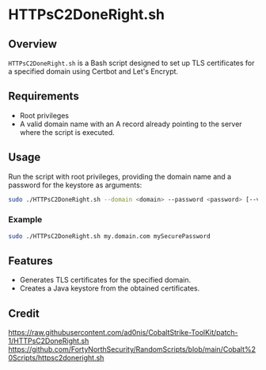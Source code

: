 # HTTPsC2DoneRight.sh

## Overview

`HTTPsC2DoneRight.sh` is a Bash script designed to set up TLS certificates for a specified domain using Certbot and Let's Encrypt.

## Requirements

* Root privileges
* A valid domain name with an A record already pointing to the server where the script is executed.

## Usage

Run the script with root privileges, providing the domain name and a password for the keystore as arguments:

```bash
sudo ./HTTPsC2DoneRight.sh --domain <domain> --password <password> [--verbose|--debug]
```

### Example

```bash
sudo ./HTTPsC2DoneRight.sh my.domain.com mySecurePassword
```

## Features

* Generates TLS certificates for the specified domain.
* Creates a Java keystore from the obtained certificates.

## Credit

<https://raw.githubusercontent.com/ad0nis/CobaltStrike-ToolKit/patch-1/HTTPsC2DoneRight.sh>
<https://github.com/FortyNorthSecurity/RandomScripts/blob/main/Cobalt%20Scripts/httpsc2doneright.sh>
